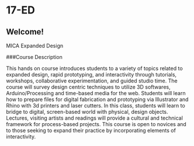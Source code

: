 # 17-ED
## Welcome!
MICA Expanded Design

###Course Description

This hands on course introduces students to a variety of topics related to expanded design, rapid prototyping, and interactivity through tutorials, workshops, collaborative experimentation, and guided studio time. The course will survey design centric techniques to utilize 3D softwares, Arduino/Processing and time-based media for the web. Students will learn how to prepare files for digital fabrication and prototyping via Illustrator and Rhino with 3d printers and laser cutters. In this class, students will learn to bridge to digital, screen-based world with physical, design objects. Lectures, visiting artists and readings will provide a cultural and technical framework for process-based projects. This course is open to novices and to those seeking to expand their practice by incorporating elements of interactivity.

